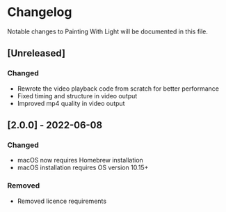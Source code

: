 # Changelog
Notable changes to Painting With Light will be documented in this file.

## [Unreleased]
### Changed
- Rewrote the video playback code from scratch for better performance
- Fixed timing and structure in video output
- Improved mp4 quality in video output

## [2.0.0] - 2022-06-08
### Changed
- macOS now requires Homebrew installation
- macOS installation requires OS version 10.15+

### Removed
- Removed licence requirements
